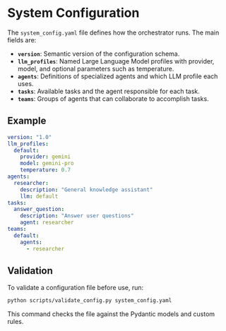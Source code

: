 # System Configuration

The `system_config.yaml` file defines how the orchestrator runs. The main fields are:

- **`version`**: Semantic version of the configuration schema.
- **`llm_profiles`**: Named Large Language Model profiles with provider, model, and optional parameters such as temperature.
- **`agents`**: Definitions of specialized agents and which LLM profile each uses.
- **`tasks`**: Available tasks and the agent responsible for each task.
- **`teams`**: Groups of agents that can collaborate to accomplish tasks.

## Example

```yaml
version: "1.0"
llm_profiles:
  default:
    provider: gemini
    model: gemini-pro
    temperature: 0.7
agents:
  researcher:
    description: "General knowledge assistant"
    llm: default
tasks:
  answer_question:
    description: "Answer user questions"
    agent: researcher
teams:
  default:
    agents:
      - researcher
```

## Validation

To validate a configuration file before use, run:

```bash
python scripts/validate_config.py system_config.yaml
```

This command checks the file against the Pydantic models and custom rules.


